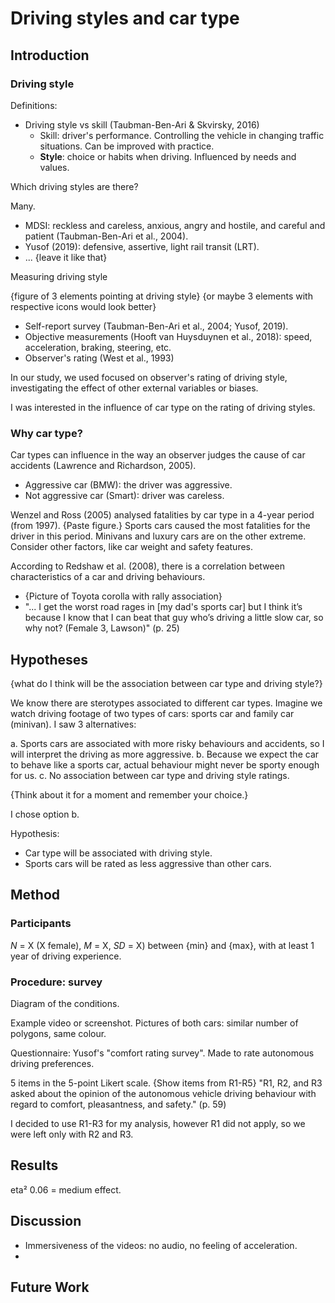 # Driving styles and car type

## Introduction

### Driving style

Definitions:
- Driving style vs skill (Taubman-Ben-Ari & Skvirsky, 2016)
    - Skill: driver's performance. Controlling the vehicle in changing traffic situations. Can be improved with practice.
    - **Style**: choice or habits when driving. Influenced by needs and values.

Which driving styles are there?

Many.

- MDSI: reckless and careless, anxious, angry and hostile, and careful and patient (Taubman-Ben-Ari et al., 2004).
- Yusof (2019): defensive, assertive, light rail transit (LRT).
- ... {leave it like that}


Measuring driving style

{figure of 3 elements pointing at driving style}
{or maybe 3 elements with respective icons would look better}
- Self-report survey (Taubman-Ben-Ari et al., 2004; Yusof, 2019).
- Objective measurements (Hooft van Huysduynen et al., 2018): speed, acceleration, braking, steering, etc.
- Observer's rating (West et al., 1993)

In our study, we used focused on observer's rating of driving style, investigating the effect of other external variables or biases.

I was interested in the influence of car type on the rating of driving styles.

### Why car type?

Car types can influence in the way an observer judges the cause of car accidents (Lawrence and Richardson, 2005). 
- Aggressive car (BMW): the driver was aggressive.
- Not aggressive car (Smart): driver was careless.

Wenzel and Ross (2005) analysed fatalities by car type in a 4-year period (from 1997). {Paste figure.} Sports cars caused the most fatalities for the driver in this period. Minivans and luxury cars are on the other extreme. Consider other factors, like car weight and safety features.

According to Redshaw et al. (2008), there is a correlation between characteristics of a car and driving behaviours.
- {Picture of Toyota corolla with rally association}
- "... I get the worst road rages in [my dad's sports car] but I think it’s because I know that I can beat that guy who’s driving a little slow car, so why not? (Female 3, Lawson)" (p. 25)


## Hypotheses

{what do I think will be the association between car type and driving style?}

We know there are sterotypes associated to different car types. Imagine we watch driving footage of two types of cars: sports car and family car (minivan). I saw 3 alternatives:

a. Sports cars are associated with more risky behaviours and accidents, so I will interpret the driving as more aggressive.
b. Because we expect the car to behave like a sports car, actual behaviour might never be sporty enough for us.
c. No association between car type and driving style ratings.

{Think about it for a moment and remember your choice.}

I chose option b.

Hypothesis:
- Car type will be associated with driving style.
- Sports cars will be rated as less aggressive than other cars.


## Method

### Participants

_N_ = X (X female), _M_ = X, _SD_ = X) between {min} and {max}, with at least 1 year of driving experience.

### Procedure: survey

Diagram of the conditions.

Example video or screenshot.
Pictures of both cars: similar number of polygons, same colour.

Questionnaire: Yusof's "comfort rating survey". Made to rate autonomous driving preferences.

5 items in the 5-point Likert scale.
{Show items from R1-R5}
"R1, R2, and R3 asked about the opinion of the autonomous vehicle
driving behaviour with regard to comfort, pleasantness, and safety." (p. 59)

I decided to use R1-R3 for my analysis, however R1 did not apply, so we were left only with R2 and R3.

## Results

eta² 0.06 = medium effect.

## Discussion

- Immersiveness of the videos: no audio, no feeling of acceleration.
- 

## Future Work
